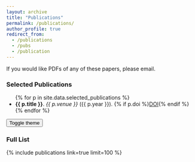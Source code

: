 ```yaml
---
layout: archive
title: "Publications"
permalink: /publications/
author_profile: true
redirect_from:
  - /publications
  - /pubs
  - /publication
---
```


If you would like PDFs of any of these papers, please email.

### Selected Publications
<ul>
{% for p in site.data.selected_publications %}
  <li class="pub-item"><strong>{{ p.title }}</strong>. <em>{{ p.venue }}</em> ({{ p.year }}). {% if p.doi %}<a href="{{ p.doi }}">DOI</a>{% endif %}</li>
{% endfor %}
</ul>

<div class="theme-toggle"><button id="theme-toggle-btn" aria-label="Toggle theme">Toggle theme</button></div>

### Full List
{% include publications link=true limit=100 %}

<!-- 
{% include base_path %}

{% for post in site.publications reversed %}
  {% include archive-single.html %}
{% endfor %}

Under construction.. -->